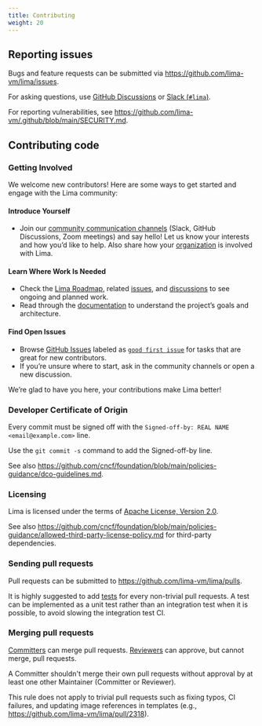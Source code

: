 ```yaml
---
title: Contributing
weight: 20
---
```


## Reporting issues

Bugs and feature requests can be submitted via <https://github.com/lima-vm/lima/issues>.

For asking questions, use [GitHub Discussions](https://github.com/lima-vm/lima/discussions) or [Slack (`#lima`)](https://slack.cncf.io).

For reporting vulnerabilities, see <https://github.com/lima-vm/.github/blob/main/SECURITY.md>.

## Contributing code

### Getting Involved

We welcome new contributors! Here are some ways to get started and engage with the Lima community:

#### Introduce Yourself

- Join our [community communication channels](https://lima-vm.io/docs/community/#communication-channels) (Slack, GitHub Discussions, Zoom meetings) and say hello! Let us know your interests and how you’d like to help. Also share how your [organization](https://github.com/lima-vm/lima/discussions/2390) is involved with Lima.

#### Learn Where Work Is Needed

- Check the [Lima Roadmap](https://lima-vm.io/docs/community/roadmap/), related [issues](https://github.com/lima-vm/lima/issues), and [discussions](https://github.com/lima-vm/lima/discussions) to see ongoing and planned work.
- Read through the [documentation](https://lima-vm.io/docs/) to understand the project’s goals and architecture.

#### Find Open Issues

- Browse [GitHub Issues](https://github.com/lima-vm/lima/issues) labeled as [`good first issue`](https://github.com/lima-vm/lima/issues?q=is%3Aissue+is%3Aopen+label%3A%22good+first+issue%22) for tasks that are great for new contributors.
- If you’re unsure where to start, ask in the community channels or open a new discussion.

We’re glad to have you here, your contributions make Lima better!

### Developer Certificate of Origin

Every commit must be signed off with the `Signed-off-by: REAL NAME <email@example.com>` line.

Use the `git commit -s` command to add the Signed-off-by line.

See also <https://github.com/cncf/foundation/blob/main/policies-guidance/dco-guidelines.md>.

### Licensing

Lima is licensed under the terms of [Apache License, Version 2.0](https://github.com/lima-vm/lima/blob/master/LICENSE).

See also <https://github.com/cncf/foundation/blob/main/policies-guidance/allowed-third-party-license-policy.md> for third-party dependencies.

### Sending pull requests

Pull requests can be submitted to <https://github.com/lima-vm/lima/pulls>.

It is highly suggested to add [tests](../../dev/testing/) for every non-trivial pull requests.
A test can be implemented as a unit test rather than an integration test when it is possible,
to avoid slowing the integration test CI.

### Merging pull requests

[Committers](../governance) can merge pull requests.
[Reviewers](../governance) can approve, but cannot merge, pull requests.

A Committer shouldn't merge their own pull requests without approval by at least one other Maintainer (Committer or Reviewer).

This rule does not apply to trivial pull requests such as fixing typos, CI failures,
and updating image references in templates (e.g., <https://github.com/lima-vm/lima/pull/2318>).
